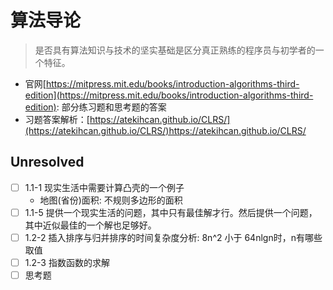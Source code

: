 
# 算法导论

> 是否具有算法知识与技术的坚实基础是区分真正熟练的程序员与初学者的一个特征。

- 官网[https://mitpress.mit.edu/books/introduction-algorithms-third-edition](https://mitpress.mit.edu/books/introduction-algorithms-third-edition): 部分练习题和思考题的答案
- 习题答案解析：[https://atekihcan.github.io/CLRS/](https://atekihcan.github.io/CLRS/)https://atekihcan.github.io/CLRS/



## Unresolved
- [ ] 1.1-1 现实生活中需要计算凸壳的一个例子
    - 地图(省份)面积: 不规则多边形的面积
- [ ] 1.1-5 提供一个现实生活的问题，其中只有最佳解才行。然后提供一个问题，其中近似最佳的一个解也足够好。
- [ ] 1.2-2 插入排序与归并排序的时间复杂度分析: 8n^2 小于 64nlgn时，n有哪些取值
- [ ] 1.2-3 指数函数的求解
- [ ] 思考题
